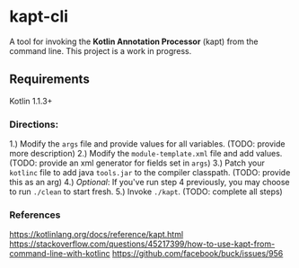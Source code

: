 # kapt-cli
A tool for invoking the **Kotlin Annotation Processor** (kapt) from the command line. This project is a work in progress.

## Requirements
Kotlin 1.1.3+

### Directions:
1.) Modify the `args` file and provide values for all variables. (TODO: provide more description)
2.) Modify the `module-template.xml` file and add values. (TODO: provide an xml generator for fields set in `args`)
3.) Patch your `kotlinc` file to add java `tools.jar` to the compiler classpath. (TODO: provide this as an arg)
4.) *Optional*: If you've run step 4 previously, you may choose to run `./clean` to start fresh.
5.) Invoke `./kapt`. (TODO: complete all steps)

### References
https://kotlinlang.org/docs/reference/kapt.html
https://stackoverflow.com/questions/45217399/how-to-use-kapt-from-command-line-with-kotlinc
https://github.com/facebook/buck/issues/956
